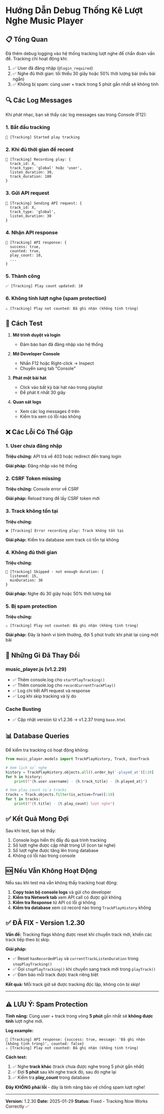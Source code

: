 # Hướng Dẫn Debug Thống Kê Lượt Nghe Music Player

## 📋 Tổng Quan

Đã thêm debug logging vào hệ thống tracking lượt nghe để chẩn đoán vấn đề. Tracking chỉ hoạt động khi:

1. ✅ User đã đăng nhập (`@login_required`)
2. ✅ Nghe đủ thời gian: tối thiểu 30 giây hoặc 50% thời lượng bài (nếu bài ngắn)
3. ✅ Không bị spam: cùng user + track trong 5 phút gần nhất sẽ không tính

## 🔍 Các Log Messages

Khi phát nhạc, bạn sẽ thấy các log messages sau trong Console (F12):

### 1. Bắt đầu tracking
```
🎵 [Tracking] Started play tracking
```

### 2. Khi đủ thời gian để record
```
🎵 [Tracking] Recording play: {
  track_id: X,
  track_type: 'global' hoặc 'user',
  listen_duration: 30,
  track_duration: 180
}
```

### 3. Gửi API request
```
🎵 [Tracking] Sending API request: {
  track_id: X,
  track_type: 'global',
  listen_duration: 30
}
```

### 4. Nhận API response
```
🎵 [Tracking] API response: {
  success: true,
  counted: true,
  play_count: 10,
  ...
}
```

### 5. Thành công
```
✅ [Tracking] Play count updated: 10
```

### 6. Không tính lượt nghe (spam protection)
```
⚠️ [Tracking] Play not counted: Đã ghi nhận (không tính trùng)
```

## 🧪 Cách Test

1. **Mở trình duyệt và login**
   - Đảm bảo bạn đã đăng nhập vào hệ thống

2. **Mở Developer Console**
   - Nhấn F12 hoặc Right-click → Inspect
   - Chuyển sang tab "Console"

3. **Phát một bài hát**
   - Click vào bất kỳ bài hát nào trong playlist
   - Để phát ít nhất 30 giây

4. **Quan sát logs**
   - Xem các log messages ở trên
   - Kiểm tra xem có lỗi nào không

## ❌ Các Lỗi Có Thể Gặp

### 1. User chưa đăng nhập
**Triệu chứng:** API trả về 403 hoặc redirect đến trang login

**Giải pháp:** Đăng nhập vào hệ thống

### 2. CSRF Token missing
**Triệu chứng:** Console error về CSRF

**Giải pháp:** Reload trang để lấy CSRF token mới

### 3. Track không tồn tại
**Triệu chứng:** 
```
❌ [Tracking] Error recording play: Track không tồn tại
```

**Giải pháp:** Kiểm tra database xem track có tồn tại không

### 4. Không đủ thời gian
**Triệu chứng:**
```
🎵 [Tracking] Skipped - not enough duration: {
  listened: 15,
  minDuration: 30
}
```

**Giải pháp:** Nghe đủ 30 giây hoặc 50% thời lượng bài

### 5. Bị spam protection
**Triệu chứng:**
```
⚠️ [Tracking] Play not counted: Đã ghi nhận (không tính trùng)
```

**Giải pháp:** Đây là hành vi bình thường, đợi 5 phút trước khi phát lại cùng một bài

## 🔧 Những Gì Đã Thay Đổi

### music_player.js (v1.2.29)
- ✅ Thêm console.log cho `startPlayTracking()`
- ✅ Thêm console.log cho `recordCurrentTrackPlay()`
- ✅ Log chi tiết API request và response
- ✅ Log khi skip tracking và lý do

### Cache Busting
- ✅ Cập nhật version từ v1.2.36 → v1.2.37 trong `base.html`

## 📊 Database Queries

Để kiểm tra tracking có hoạt động không:

```python
from music_player.models import TrackPlayHistory, Track, UserTrack

# Xem lịch sử nghe
history = TrackPlayHistory.objects.all().order_by('-played_at')[:10]
for h in history:
    print(f"{h.user.username} - {h.track_title} - {h.played_at}")

# Xem play_count của tracks
tracks = Track.objects.filter(is_active=True)[:10]
for t in tracks:
    print(f"{t.title} - {t.play_count} lượt nghe")
```

## ✅ Kết Quả Mong Đợi

Sau khi test, bạn sẽ thấy:

1. Console logs hiển thị đầy đủ quá trình tracking
2. Số lượt nghe được cập nhật trong UI (icon tai nghe)
3. Số lượt nghe được tăng lên trong database
4. Không có lỗi nào trong console

## 🆘 Nếu Vẫn Không Hoạt Động

Nếu sau khi test mà vẫn không thấy tracking hoạt động:

1. **Copy toàn bộ console logs** và gửi cho developer
2. **Kiểm tra Network tab** xem API call có được gửi không
3. **Kiểm tra Response** từ API có lỗi gì không
4. **Kiểm tra database** xem có record nào trong `TrackPlayHistory` không

## ✅ ĐÃ FIX - Version 1.2.30

**Vấn đề:** Tracking flags không được reset khi chuyển track mới, khiến các track tiếp theo bị skip.

**Giải pháp:**
- ✅ Reset `hasRecordedPlay` và `currentTrackListenDuration` trong `stopPlayTracking()`
- ✅ Gọi `stopPlayTracking()` khi chuyển sang track mới trong `playTrack()`
- ✅ Đảm bảo mỗi track được track riêng biệt

**Kết quả:** Mỗi track giờ sẽ được tracking độc lập, không còn bị skip!

---

## ⚠️ LƯU Ý: Spam Protection

**Tính năng:** Cùng user + track trong vòng **5 phút** gần nhất sẽ **không được tính** lượt nghe mới.

**Log example:**
```
🎵 [Tracking] API response: {success: true, message: 'Đã ghi nhận (không tính trùng)', counted: false}
⚠️ [Tracking] Play not counted: Đã ghi nhận (không tính trùng)
```

**Cách test:**
1. ✅ Nghe **track khác** (track chưa được nghe trong 5 phút gần nhất)
2. ✅ Đợi **5 phút** sau khi nghe track đó, sau đó nghe lại
3. ✅ Kiểm tra **play_count** trong database

**Đây KHÔNG phải lỗi** - đây là tính năng bảo vệ chống spam lượt nghe!

---

**Version:** 1.2.30
**Date:** 2025-01-29
**Status:** Fixed - Tracking Now Works Correctly ✅

